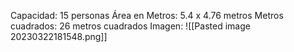 Capacidad: 15 personas
Área en Metros: 5.4 x 4.76 metros
Metros cuadrados: 26 metros cuadrados
Imagen:
![[Pasted image 20230322181548.png]]
